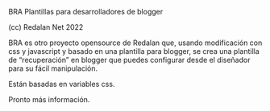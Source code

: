 BRA
Plantillas para desarrolladores de blogger

(cc) Redalan Net 2022

BRA es otro proyecto opensource de Redalan que, usando modificación con css y javascript y basado en una plantilla para blogger, se crea una plantilla de “recuperación” en blogger que puedes configurar desde el diseñador para su fácil manipulación.

Están basadas en variables css.

Pronto más información.